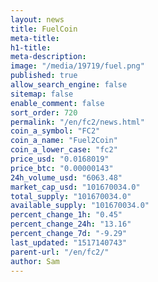 ```yaml
---
layout: news
title: FuelCoin
meta-title: 
h1-title: 
meta-description: 
image: "/media/19719/fuel.png"
published: true
allow_search_engine: false
sitemap: false
enable_comment: false
sort_order: 720
permalink: "/en/fc2/news.html"
coin_a_symbol: "FC2"
coin_a_name: "Fuel2Coin"
coin_a_lower_case: "fc2"
price_usd: "0.0168019"
price_btc: "0.00000143"
24h_volume_usd: "6063.48"
market_cap_usd: "101670034.0"
total_supply: "101670034.0"
available_supply: "101670034.0"
percent_change_1h: "0.45"
percent_change_24h: "13.16"
percent_change_7d: "-9.29"
last_updated: "1517140743"
parent-url: "/en/fc2/"
author: Sam
---
```


